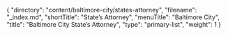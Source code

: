{
  "directory": "content/baltimore-city/states-attorney",
  "filename": "_index.md",
  "shortTitle": "State’s Attorney",
  "menuTitle": "Baltimore City",
  "title": "Baltimore City State’s Attorney",
  "type": "primary-list",
  "weight": 1
}

